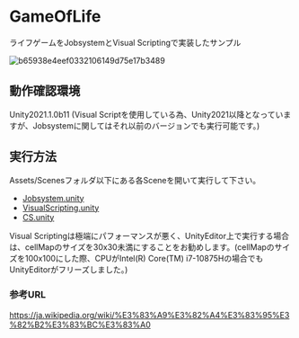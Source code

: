 # GameOfLife

ライフゲームをJobsystemとVisual Scriptingで実装したサンプル

![b65938e4eef0332106149d75e17b3489](https://user-images.githubusercontent.com/29646672/112272214-3de51e80-8cbf-11eb-80cf-0b6ebc587438.gif)

## 動作確認環境

Unity2021.1.0b11
(Visual Scriptを使用している為、Unity2021以降となっていますが、Jobsystemに関してはそれ以前のバージョンでも実行可能です。)

## 実行方法

Assets/Scenesフォルダ以下にある各Sceneを開いて実行して下さい。

- [Jobsystem.unity](https://github.com/katsumasa/GameOfLife/blob/main/Assets/Scenes/Jobsystem.unity)
- [VisualScripting.unity](https://github.com/katsumasa/GameOfLife/blob/main/Assets/Scenes/VisualScripting.unity)
- [CS.unity](https://github.com/katsumasa/GameOfLife/blob/main/Assets/Scenes/CS.unity)

Visual Scriptingは極端にパフォーマンスが悪く、UnityEditor上で実行する場合は、cellMapのサイズを30x30未満にすることをお勧めします。(cellMapのサイズを100x100にした際、CPUがIntel(R) Core(TM) i7-10875Hの場合でもUnityEditorがフリーズしました。)

### 参考URL

https://ja.wikipedia.org/wiki/%E3%83%A9%E3%82%A4%E3%83%95%E3%82%B2%E3%83%BC%E3%83%A0

